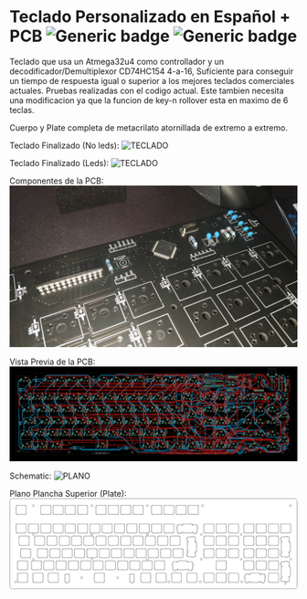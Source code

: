 # Teclado Personalizado en Español + PCB ![Generic badge](https://img.shields.io/badge/Version-1.0-brightgreen.svg) ![Generic badge](https://img.shields.io/github/last-commit/Electroner/Teclado)

Teclado que usa un Atmega32u4 como controllador y un decodificador/Demultiplexor CD74HC154 4-a-16, Suficiente para conseguir un tiempo de respuesta igual o superior a los mejores teclados comerciales actuales. Pruebas realizadas con el codigo actual. Este tambien necesita una modificacion ya que la funcion de key-n rollover esta en maximo de 6 teclas.

Cuerpo y Plate completa de metacrilato atornillada de extremo a extremo.

Teclado Finalizado (No leds):
![TECLADO]()

Teclado Finalizado (Leds):
![TECLADO]()

Componentes de la PCB:
![PCB](https://github.com/Electroner/Teclado/blob/main/PCB/Components.jpeg)

Vista Previa de la PCB:
![PLANO](https://github.com/Electroner/Teclado/blob/main/PCB/Board.png)

Schematic:
![PLANO](https://github.com/Electroner/Teclado/blob/main/PCB/Schematic.png)

Plano Plancha Superior (Plate):
![PLANO](https://github.com/Electroner/Teclado/blob/main/Planos/Planos%20Plancha/Plancha.png)
